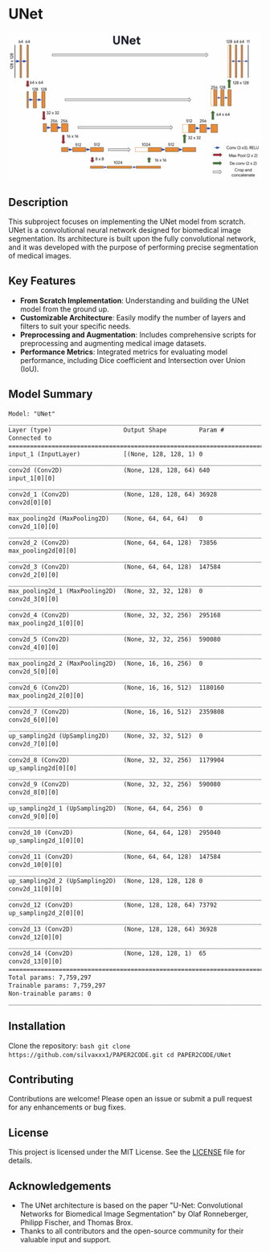 # UNet 

<div align="center">
  <img src="./unet.png" alt="Logo" />
</div>


## Description
This subproject focuses on implementing the UNet model from scratch. UNet is a convolutional neural network designed for biomedical image segmentation. Its architecture is built upon the fully convolutional network, and it was developed with the purpose of performing precise segmentation of medical images.

## Key Features
- **From Scratch Implementation**: Understanding and building the UNet model from the ground up.
- **Customizable Architecture**: Easily modify the number of layers and filters to suit your specific needs.
- **Preprocessing and Augmentation**: Includes comprehensive scripts for preprocessing and augmenting medical image datasets.
- **Performance Metrics**: Integrated metrics for evaluating model performance, including Dice coefficient and Intersection over Union (IoU).

## Model Summary
```
Model: "UNet"
__________________________________________________________________________________________________
Layer (type)                    Output Shape         Param #     Connected to                     
==================================================================================================
input_1 (InputLayer)            [(None, 128, 128, 1) 0                                            
__________________________________________________________________________________________________
conv2d (Conv2D)                 (None, 128, 128, 64) 640         input_1[0][0]                    
__________________________________________________________________________________________________
conv2d_1 (Conv2D)               (None, 128, 128, 64) 36928       conv2d[0][0]                     
__________________________________________________________________________________________________
max_pooling2d (MaxPooling2D)    (None, 64, 64, 64)   0           conv2d_1[0][0]                   
__________________________________________________________________________________________________
conv2d_2 (Conv2D)               (None, 64, 64, 128)  73856       max_pooling2d[0][0]              
__________________________________________________________________________________________________
conv2d_3 (Conv2D)               (None, 64, 64, 128)  147584      conv2d_2[0][0]                   
__________________________________________________________________________________________________
max_pooling2d_1 (MaxPooling2D)  (None, 32, 32, 128)  0           conv2d_3[0][0]                   
__________________________________________________________________________________________________
conv2d_4 (Conv2D)               (None, 32, 32, 256)  295168      max_pooling2d_1[0][0]            
__________________________________________________________________________________________________
conv2d_5 (Conv2D)               (None, 32, 32, 256)  590080      conv2d_4[0][0]                   
__________________________________________________________________________________________________
max_pooling2d_2 (MaxPooling2D)  (None, 16, 16, 256)  0           conv2d_5[0][0]                   
__________________________________________________________________________________________________
conv2d_6 (Conv2D)               (None, 16, 16, 512)  1180160     max_pooling2d_2[0][0]            
__________________________________________________________________________________________________
conv2d_7 (Conv2D)               (None, 16, 16, 512)  2359808     conv2d_6[0][0]                   
__________________________________________________________________________________________________
up_sampling2d (UpSampling2D)    (None, 32, 32, 512)  0           conv2d_7[0][0]                   
__________________________________________________________________________________________________
conv2d_8 (Conv2D)               (None, 32, 32, 256)  1179904     up_sampling2d[0][0]              
__________________________________________________________________________________________________
conv2d_9 (Conv2D)               (None, 32, 32, 256)  590080      conv2d_8[0][0]                   
__________________________________________________________________________________________________
up_sampling2d_1 (UpSampling2D)  (None, 64, 64, 256)  0           conv2d_9[0][0]                   
__________________________________________________________________________________________________
conv2d_10 (Conv2D)              (None, 64, 64, 128)  295040      up_sampling2d_1[0][0]            
__________________________________________________________________________________________________
conv2d_11 (Conv2D)              (None, 64, 64, 128)  147584      conv2d_10[0][0]                  
__________________________________________________________________________________________________
up_sampling2d_2 (UpSampling2D)  (None, 128, 128, 128 0           conv2d_11[0][0]                  
__________________________________________________________________________________________________
conv2d_12 (Conv2D)              (None, 128, 128, 64) 73792       up_sampling2d_2[0][0]            
__________________________________________________________________________________________________
conv2d_13 (Conv2D)              (None, 128, 128, 64) 36928       conv2d_12[0][0]                  
__________________________________________________________________________________________________
conv2d_14 (Conv2D)              (None, 128, 128, 1)  65          conv2d_13[0][0]                  
==================================================================================================
Total params: 7,759,297
Trainable params: 7,759,297
Non-trainable params: 0
__________________________________________________________________________________________________
```

## Installation
 Clone the repository:
    ```bash
    git clone https://github.com/silvaxxx1/PAPER2CODE.git
    cd PAPER2CODE/UNet
    ```

## Contributing
Contributions are welcome! Please open an issue or submit a pull request for any enhancements or bug fixes.

## License
This project is licensed under the MIT License. See the [LICENSE](LICENSE) file for details.

## Acknowledgements
- The UNet architecture is based on the paper "U-Net: Convolutional Networks for Biomedical Image Segmentation" by Olaf Ronneberger, Philipp Fischer, and Thomas Brox.
- Thanks to all contributors and the open-source community for their valuable input and support.
